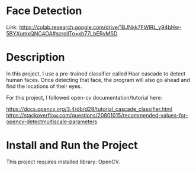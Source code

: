# Face Detection
Link: https://colab.research.google.com/drive/1BJNkk7FWlRL_y94bHw-5BYXumxQNC4OA#scrollTo=xh77LbERvMSD
# Description
In this project, I use a pre-trained classifier called Haar cascade to detect human faces. Once detecting that face, the program will also go ahead and find the locations of their eyes.

For this project, I followed open-cv documentation/tutorial here:

https://docs.opencv.org/3.4/db/d28/tutorial_cascade_classifier.html
https://stackoverflow.com/questions/20801015/recommended-values-for-opencv-detectmultiscale-parameters


# Install and Run the Project
This project requires installed library: OpenCV.
